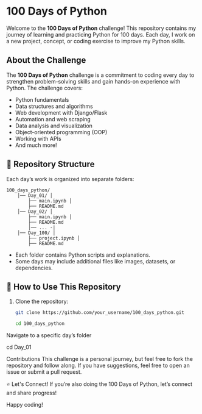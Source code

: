 # 100 Days of Python  

Welcome to the **100 Days of Python** challenge! This repository contains my journey of learning and practicing Python for 100 days. Each day, I work on a new project, concept, or coding exercise to improve my Python skills.  

## About the Challenge  
The **100 Days of Python** challenge is a commitment to coding every day to strengthen problem-solving skills and gain hands-on experience with Python. The challenge covers:  
- Python fundamentals  
- Data structures and algorithms  
- Web development with Django/Flask  
- Automation and web scraping  
- Data analysis and visualization  
- Object-oriented programming (OOP)  
- Working with APIs  
- And much more!  

## 📂 Repository Structure  
Each day’s work is organized into separate folders:  
```plaintext
100_days_python/ 
    │── Day_01/ │ 
        ├── main.ipynb │ 
        ├── README.md 
    │── Day_02/ │ 
        ├── main.ipynb │
        ├── README.md 
        │── ... -|
    │── Day_100/ │ 
        ├── project.ipynb │ 
        ├── README.md
```
- Each folder contains Python scripts and explanations.  
- Some days may include additional files like images, datasets, or dependencies.  

## 🚀 How to Use This Repository  
1. Clone the repository:  
   ```bash
   git clone https://github.com/your_username/100_days_python.git

   cd 100_days_python

Navigate to a specific day’s folder

   cd Day_01
   
Contributions
This challenge is a personal journey, but feel free to fork the repository and follow along. If you have suggestions, feel free to open an issue or submit a pull request.

⭐ Let's Connect!
If you’re also doing the 100 Days of Python, let’s connect and share progress!

Happy coding!
